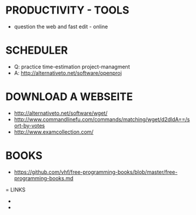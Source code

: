 PRODUCTIVITY - TOOLS
==================
- question the web and fast edit - online



SCHEDULER
=
- Q: practice time-estimation project-managment 
- A: http://alternativeto.net/software/openproj

DOWNLOAD A WEBSEITE
=
- http://alternativeto.net/software/wget/
- http://www.commandlinefu.com/commands/matching/wget/d2dldA==/sort-by-votes
- http://www.examcollection.com/



BOOKS
=
- https://github.com/vhf/free-programming-books/blob/master/free-programming-books.md


= LINKS
- []( https://github.com/brownman/LINUX-ALTERNATIVES/edit/master/README.md )
- []( https://github.com/brownman/LINUX-ALTERNATIVES/generated_pages/new )


